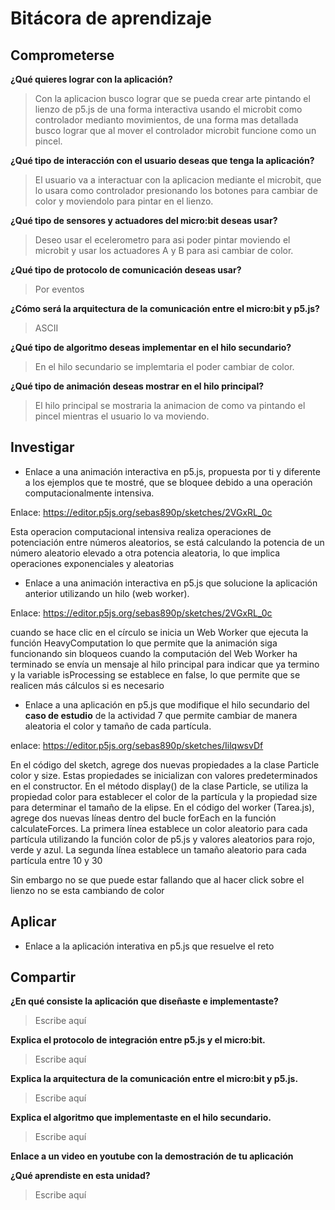 # Bitácora de aprendizaje

## Comprometerse

**¿Qué quieres lograr con la aplicación?**

> Con la aplicacion busco lograr que se pueda crear arte pintando el lienzo de p5.js de una forma interactiva usando el microbit como controlador medianto movimientos, de una forma mas detallada busco lograr que al mover el controlador microbit funcione como un pincel.
> 

**¿Qué tipo de interacción con el usuario deseas que tenga la aplicación?**

> El usuario va a interactuar con la aplicacion mediante el microbit, que lo usara como controlador presionando los botones para cambiar de color y moviendolo para pintar en el lienzo.
> 

**¿Qué tipo de sensores y actuadores del micro:bit deseas usar?**

> Deseo usar el ecelerometro para asi poder pintar moviendo el microbit y usar los actuadores A y B para asi cambiar de color.
> 

**¿Qué tipo de protocolo de comunicación deseas usar?**

>  Por eventos 
> 


**¿Cómo será la arquitectura de la comunicación entre el micro:bit y p5.js?**

> ASCII
> 


**¿Qué tipo de algoritmo deseas implementar en el hilo secundario?**

> En el hilo secundario se implemtaria el poder cambiar de color.
> 

**¿Qué tipo de animación deseas mostrar en el hilo principal?**

> El hilo principal se mostraria la animacion de como va pintando el pincel mientras el usuario lo va moviendo.
> 

## Investigar 

* Enlace a una animación interactiva en p5.js, propuesta por ti y diferente a los ejemplos que te mostré, que se bloquee debido a una operación computacionalmente intensiva.

Enlace: https://editor.p5js.org/sebas890p/sketches/2VGxRL_0c

Esta operacion computacional intensiva realiza operaciones de potenciación entre números aleatorios, se está calculando la potencia de un número aleatorio elevado a otra potencia aleatoria, lo que implica operaciones exponenciales y aleatorias




* Enlace a una animación interactiva en p5.js que solucione la aplicación anterior utilizando un hilo (web worker).


Enlace: https://editor.p5js.org/sebas890p/sketches/2VGxRL_0c


cuando se hace clic en el círculo se inicia un Web Worker que ejecuta la función HeavyComputation lo que permite que la animación siga funcionando sin bloqueos cuando la computación del Web Worker ha terminado se envía un mensaje al hilo principal para indicar que ya termino y la variable isProcessing se establece en false, lo que permite que se realicen más cálculos si es necesario


* Enlace a una aplicación en p5.js que modifique el hilo secundario del **caso de estudio** de la actividad 7 que permite cambiar de manera aleatoria el color y tamaño de cada partícula.

enlace: https://editor.p5js.org/sebas890p/sketches/IilqwsvDf


En el código del sketch, agrege dos nuevas propiedades a la clase Particle color y size. Estas propiedades se inicializan con valores predeterminados en el constructor.
En el método display() de la clase Particle, se utiliza la propiedad color para establecer el color de la partícula y la propiedad size para determinar el tamaño de la elipse.
En el código del worker (Tarea.js), agrege dos nuevas líneas dentro del bucle forEach en la función calculateForces. La primera línea establece un color aleatorio para cada partícula utilizando la función color de p5.js y valores aleatorios para rojo, verde y azul. La segunda línea establece un tamaño aleatorio para cada partícula entre 10 y 30

Sin embargo no se que puede estar fallando que al hacer click sobre el lienzo no se esta cambiando de color



## Aplicar

* Enlace a la aplicación interativa en p5.js que resuelve el reto

## Compartir

**¿En qué consiste la aplicación que diseñaste e implementaste?**

> Escribe aquí
> 

**Explica el protocolo de integración entre p5.js y el micro:bit.**

> Escribe aquí
> 

**Explica la arquitectura de la comunicación entre el micro:bit y p5.js.**

> Escribe aquí
> 

**Explica el algoritmo que implementaste en el hilo secundario.**

> Escribe aquí
> 


**Enlace a un video en youtube con la demostración de tu aplicación**


**¿Qué aprendiste en esta unidad?**

> Escribe aquí
> 
